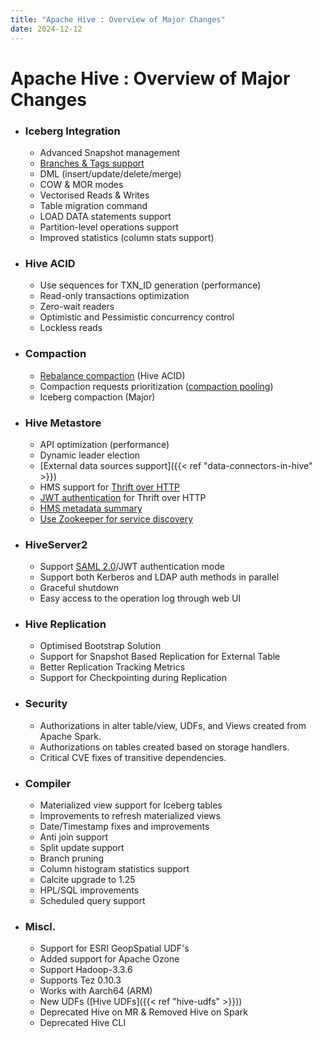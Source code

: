 ```yaml
---
title: "Apache Hive : Overview of Major Changes"
date: 2024-12-12
---
```


# Apache Hive : Overview of Major Changes

* ### **Iceberg Integration**

	+ Advanced Snapshot management
	+ [Branches & Tags support](https://medium.com/@ayushtkn/apache-hive-4-x-with-iceberg-branches-tags-3d52293ac0bf)
	+ DML (insert/update/delete/merge)
	+ COW & MOR modes
	+ Vectorised Reads & Writes
	+ Table migration command
	+ LOAD DATA statements support
	+ Partition-level operations support
	+ Improved statistics (column stats support)

  

* ### **Hive ACID**

	+ Use sequences for TXN_ID generation (performance)
	+ Read-only transactions optimization
	+ Zero-wait readers
	+ Optimistic and Pessimistic concurrency control
	+ Lockless reads

  

* ### **Compaction**

	+ [Rebalance compaction](https://cwiki.apache.org/confluence/display/Hive/Rebalance+compaction) (Hive ACID)
	+ Compaction requests prioritization ([compaction pooling](https://cwiki.apache.org/confluence/display/Hive/Compaction+pooling))
	+ Iceberg compaction (Major)

  

* ### **Hive Metastore**

	+ API optimization (performance)
	+ Dynamic leader election
	+ [External data sources support]({{< ref "data-connectors-in-hive" >}})
	+ HMS support for [Thrift over HTTP](https://issues.apache.org/jira/browse/HIVE-21456)
	+ [JWT authentication](https://issues.apache.org/jira/browse/HIVE-26071) for Thrift over HTTP
	+ [HMS metadata summary](https://issues.apache.org/jira/browse/HIVE-26435)
	+ [Use Zookeeper for service discovery](https://issues.apache.org/jira/browse/HIVE-20794)

  

* ### HiveServer2

	+ Support [SAML 2.0](https://cwiki.apache.org/confluence/display/Hive/HIVE-24543%3A+Support+SAML+2.0+authentication+mode)/JWT authentication mode
	+ Support both Kerberos and LDAP auth methods in parallel
	+ Graceful shutdown
	+ Easy access to the operation log through web UI

  

* ### **Hive Replication**

	+ Optimised Bootstrap Solution
	+ Support for Snapshot Based Replication for External Table
	+ Better Replication Tracking Metrics
	+ Support for Checkpointing during Replication

  

* ### Security

	+ Authorizations in alter table/view, UDFs, and Views created from Apache Spark.
	+ Authorizations on tables created based on storage handlers.
	+ Critical CVE fixes of transitive dependencies.

  

* ### **Compiler**

	+ Materialized view support for Iceberg tables
	+ Improvements to refresh materialized views
	+ Date/Timestamp fixes and improvements
	+ Anti join support
	+ Split update support
	+ Branch pruning
	+ Column histogram statistics support
	+ Calcite upgrade to 1.25
	+ HPL/SQL improvements
	+ Scheduled query support

  

* ### Miscl.

	+ Support for ESRI GeopSpatial UDF's
	+ Added support for Apache Ozone
	+ Support Hadoop-3.3.6
	+ Supports Tez 0.10.3
	+ Works with Aarch64 (ARM)
	+ New UDFs ([Hive UDFs]({{< ref "hive-udfs" >}}))
	+ Deprecated Hive on MR & Removed Hive on Spark
	+ Deprecated Hive CLI

  

 

 


